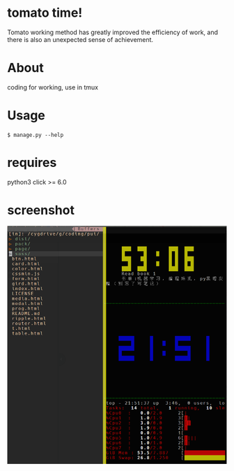 # tomato time!
Tomato working method has greatly improved the efficiency of work,
and there is also an unexpected sense of achievement.

# About
coding for working, use in tmux

# Usage
```
$ manage.py --help
```

# requires
python3
click >= 6.0

# screenshot
![docs/t1.png](https://raw.githubusercontent.com/zhzLuke96/toMato/master/docs/t1.png)
